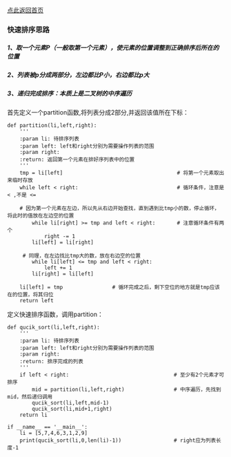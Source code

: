 [点此返回首页](https://github.com/SneakerCP3/Algorithm)
### 快速排序思路

##### 1、取一个元素P（一般取第一个元素），使元素的位置调整到正确排序后所在的位置

##### 2、列表被p分成两部分，左边都比P小，右边都比p大

##### 3、递归完成排序：本质上是二叉树的中序遍历

首先定义一个partition函数,将列表分成2部分,并返回该值所在下标：

```
def partition(li,left,right):
    '''
    :param li: 待排序列表
    :param left: left和right分别为需要操作列表的范围
    :param right:
    :return: 返回第一个元素在排好序列表中的位置
    '''
    tmp = li[left]                                     # 将第一个元素取出来临时存放
    while left < right:                                # 循环条件，注意是 < ,不是 <=
    
    # 因为第一个元素在左边，所以先从右边开始查找，直到遇到比tmp小的数，停止循环，将此时的值放在左边空的位置
        while li[right] >= tmp and left < right:       # 注意循环条件有两个
            right -= 1
        li[left] = li[right]
        
     # 同理，在左边找比tmp大的数，放在右边空的位置
        while li[left] <= tmp and left < right:
            left += 1
        li[right] = li[left]

    li[left] = tmp                # 循环完成之后，剩下空位的地方就是tmp应该在的位置，将其归位
	return left
```

定义快速排序函数，调用partition：

```
def qucik_sort(li,left,right):
    '''
    :param li: 待排序列表
    :param left: left和right分别为需要操作列表的范围
    :param right:
    :return: 排序完成的列表
    '''
    if left < right:                                  # 至少有2个元素才可排序
        mid = partition(li,left,right)                # 中序遍历，先找到mid，然后递归调用
        qucik_sort(li,left,mid-1)
        qucik_sort(li,mid+1,right)
    return li

if __name__ == '__main__':
    li = [5,7,4,6,3,1,2,9]
    print(qucik_sort(li,0,len(li)-1))                 # right应为列表长度-1
```

